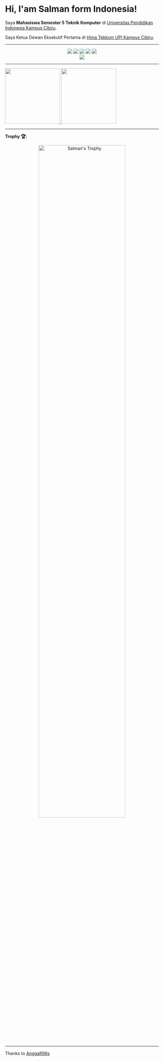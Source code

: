 # Hi, I'am Salman form Indonesia!

Saya **Mahasiswa Semester 5 Teknik Komputer** di [Universitas Pendidikan Indonesia Kampus Cibiru](http://tekom.kd-cibiru.upi.edu).

Saya Ketua Dewan Eksekutif Pertama di [Hima Tekkom UPI Kampus Cibiru](https://www.instagram.com/hima.tekkom).

---

<p align="center">
<a href="https://github.com/Salmansha08"> <img src="https://img.shields.io/badge/-Github-000?style=flat&logo=Github&logoColor=white" /></a>
<a href="https://www.linkedin.com/in/salman-wiharja-a0b7b220a"> <img src="https://img.shields.io/badge/-LinkedIn-blue?style=flat&logo=Linkedin&logoColor=white" /></a>
<a href="https://www.instagram.com/salman.sha08"> <img src="https://img.shields.io/badge/-Instagram-c13584?style=flat&labelColor=c13584&logo=instagram&logoColor=white" /></a>
<a href="mailto:salmanwiharja8@gmail.com"> <img src="https://img.shields.io/badge/-Gmail-c14438?style=flat&logo=Gmail&logoColor=white" /></a>
<a href="mailto:salmanwiharja8@outlook.com"> <img src="https://img.shields.io/badge/-Outlook-0078D4?style=flat&logo=Microsoft-Outlook&logoColor=white" /></a><br>
<a href="https://visitor-badge.laobi.icu/badge?page_id=Salmansha08"> <img src="https://visitor-badge.laobi.icu/badge?page_id=Salmansha08" /></a></p>

---

<p align="left">
<a href="https://github.com/Salmansha08">
  <img height="180em" src="https://github-readme-stats-eight-theta.vercel.app/api?username=Salmansha08&show_icons=true&theme=algolia&include_all_commits=true&count_private=true"/>
  <img height="180em" src="https://github-readme-stats-eight-theta.vercel.app/api/top-langs/?username=Salmansha08&layout=compact&langs_count=8&theme=algolia"/>
</a>
</p>

---

**Trophy 🏆:**<br>
<p align="center">
  <a href="https://github.com/Salmansha08">
    <img width="75%" alt="Salman's Trophy" src="https://github-profile-trophy.vercel.app/?username=Salmansha08&theme=nord&no-bg=true&margin-h=10&column=4&rank=SSS,SS,S,AAA,AA,A,B,SECRET"/>
  </a>
</p>

---

Thanks to [AnggaR96s](https://github.com/AnggaR96s)
